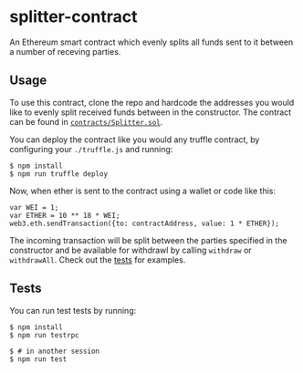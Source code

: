 splitter-contract
=================

An Ethereum smart contract which evenly splits all funds sent to it between a
number of receving parties.

Usage
-----
To use this contract, clone the repo and hardcode the addresses you would like
to evenly split received funds between in the constructor. The contract can be
found in [`contracts/Splitter.sol`][contract].

You can deploy the contract like you would any truffle contract, by configuring
your `./truffle.js` and running:

    $ npm install
    $ npm run truffle deploy

Now, when ether is sent to the contract using a wallet or code like this:

    var WEI = 1;
    var ETHER = 10 ** 18 * WEI;
    web3.eth.sendTransaction({to: contractAddress, value: 1 * ETHER});

The incoming transaction will be split between the parties specified in the
constructor and be available for withdrawl by calling `withdraw` or
`withdrawAll`. Check out the [tests] for examples.

Tests
-----
You can run test tests by running:

    $ npm install
    $ npm run testrpc

    $ # in another session
    $ npm run test

[contract]: contracts/Splitter.sol
[tests]: test/splitter.js
